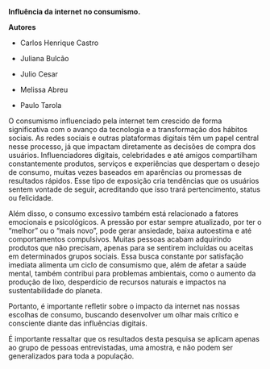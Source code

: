 **Influência da internet no consumismo.**

**Autores**

* Carlos Henrique Castro

* Juliana Bulcão

* Julio Cesar

* Melissa Abreu

*  Paulo Tarola

O consumismo influenciado pela internet tem crescido de forma significativa com o avanço da tecnologia e a transformação dos hábitos sociais. As redes sociais e outras plataformas digitais têm um papel central nesse processo, já que impactam diretamente as decisões de compra dos usuários. Influenciadores digitais, celebridades e até amigos compartilham constantemente produtos, serviços e experiências que despertam o desejo de consumo, muitas vezes baseados em aparências ou promessas de resultados rápidos. Esse tipo de exposição cria tendências que os usuários sentem vontade de seguir, acreditando que isso trará pertencimento, status ou felicidade.

Além disso, o consumo excessivo também está relacionado a fatores emocionais e psicológicos. A pressão por estar sempre atualizado, por ter o “melhor” ou o “mais novo”, pode gerar ansiedade, baixa autoestima e até comportamentos compulsivos. Muitas pessoas acabam adquirindo produtos que não precisam, apenas para se sentirem incluídas ou aceitas em determinados grupos sociais. Essa busca constante por satisfação imediata alimenta um ciclo de consumismo que, além de afetar a saúde mental, também contribui para problemas ambientais, como o aumento da produção de lixo, desperdício de recursos naturais e impactos na sustentabilidade do planeta.

Portanto, é importante refletir sobre o impacto da internet nas nossas escolhas de consumo, buscando desenvolver um olhar mais crítico e consciente diante das influências digitais.

É importante ressaltar que os resultados desta pesquisa se aplicam apenas ao grupo de pessoas entrevistadas, uma amostra, e não podem ser generalizados para toda a população.

## 
